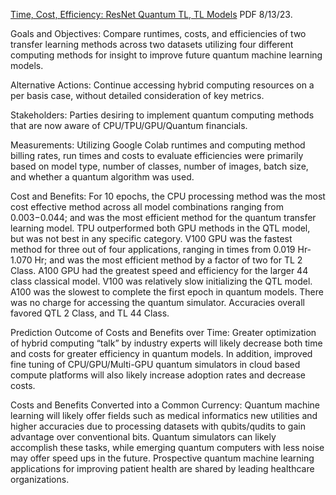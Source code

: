 [Time, Cost, Efficiency: ResNet Quantum TL, TL Models](https://www.chemicalqdevice.com/time-cost-efficiency-resnet-quantum-tl-tl-models) PDF 8/13/23.

Goals and Objectives: Compare runtimes, costs, and efficiencies of two transfer learning methods across two datasets utilizing four different computing methods for insight to improve future quantum machine learning models.

Alternative Actions: Continue accessing hybrid computing resources on a per basis case, without detailed consideration of key metrics.

Stakeholders: Parties desiring to implement quantum computing methods that are now aware of CPU/TPU/GPU/Quantum financials.

Measurements: Utilizing Google Colab runtimes and computing method billing rates, run times and costs to evaluate efficiencies were primarily based on model type, number of classes, number of images, batch size, and whether a quantum algorithm was used. 

Cost and Benefits: For 10 epochs, the CPU processing method was the most cost effective method across all model combinations ranging from $0.003-$0.044; and was the most efficient method for the quantum transfer learning model. TPU outperformed both GPU methods in the QTL model, but was not best in any specific category. V100 GPU was the fastest method for three out of four applications, ranging in times from 0.019 Hr-1.070 Hr; and was the most efficient method by a factor of two for TL 2 Class. A100 GPU had the greatest speed and efficiency for the larger 44 class classical model. V100 was relatively slow initializing the QTL model. A100 was the slowest to complete the first epoch in quantum models. There was no charge for accessing the quantum simulator. Accuracies overall favored QTL 2 Class, and TL 44 Class.

Prediction Outcome of Costs and Benefits over Time: Greater optimization of hybrid computing “talk” by industry experts will likely decrease both time and costs for greater efficiency in quantum models. In addition, improved fine tuning of CPU/GPU/Multi-GPU quantum simulators in cloud based compute platforms will also likely increase adoption rates and decrease costs.

Costs and Benefits Converted into a Common Currency: Quantum machine learning will likely offer fields such as medical informatics new utilities and higher accuracies due to processing datasets with qubits/qudits to gain advantage over conventional bits. Quantum simulators can likely accomplish these tasks, while emerging quantum computers with less noise may offer speed ups in the future. Prospective quantum machine learning applications for improving patient health are shared by leading healthcare organizations.
